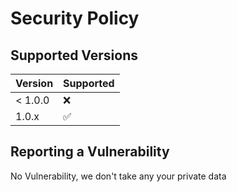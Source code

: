 # Security Policy

## Supported Versions

| Version | Supported          |
| ------- | ------------------ |
| < 1.0.0 | :x:                |
| 1.0.x   | :white_check_mark: |

## Reporting a Vulnerability

No Vulnerability, we don't take any your private data
